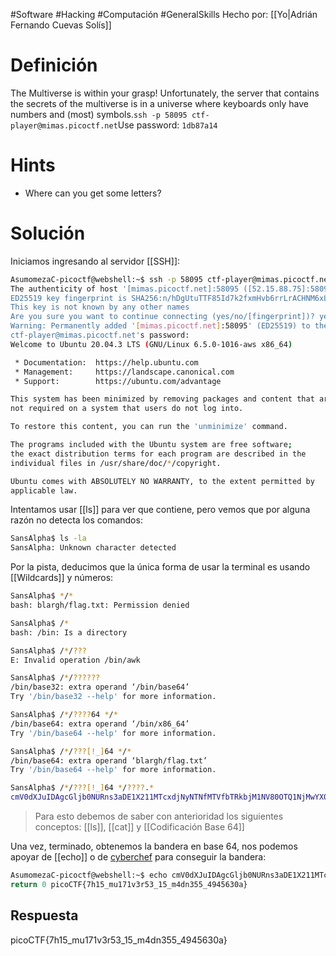 #Software #Hacking #Computación #GeneralSkills
Hecho por: [[Yo|Adrián Fernando Cuevas Solís]]
# Definición
The Multiverse is within your grasp! Unfortunately, the server that contains the secrets of the multiverse is in a universe where keyboards only have numbers and (most) symbols.`ssh -p 58095 ctf-player@mimas.picoctf.net`Use password: `1db87a14`
# Hints
- Where can you get some letters?
# Solución
Iniciamos ingresando al servidor [[SSH]]:

```bash
AsumomezaC-picoctf@webshell:~$ ssh -p 58095 ctf-player@mimas.picoctf.net
The authenticity of host '[mimas.picoctf.net]:58095 ([52.15.88.75]:58095)' can't be established.
ED25519 key fingerprint is SHA256:n/hDgUtuTTF85Id7k2fxmHvb6rrLrACHNM6xLZ46AqQ.
This key is not known by any other names
Are you sure you want to continue connecting (yes/no/[fingerprint])? yes
Warning: Permanently added '[mimas.picoctf.net]:58095' (ED25519) to the list of known hosts.
ctf-player@mimas.picoctf.net's password: 
Welcome to Ubuntu 20.04.3 LTS (GNU/Linux 6.5.0-1016-aws x86_64)

 * Documentation:  https://help.ubuntu.com
 * Management:     https://landscape.canonical.com
 * Support:        https://ubuntu.com/advantage

This system has been minimized by removing packages and content that are
not required on a system that users do not log into.

To restore this content, you can run the 'unminimize' command.

The programs included with the Ubuntu system are free software;
the exact distribution terms for each program are described in the
individual files in /usr/share/doc/*/copyright.

Ubuntu comes with ABSOLUTELY NO WARRANTY, to the extent permitted by
applicable law.
```

Intentamos usar [[ls]] para ver que contiene, pero vemos que por alguna razón no detecta los comandos:
```bash
SansAlpha$ ls -la
SansAlpha: Unknown character detected
```

Por la pista, deducimos que la única forma de usar la terminal es usando [[Wildcards]] y números:
```bash
SansAlpha$ */*
bash: blargh/flag.txt: Permission denied

SansAlpha$ /*
bash: /bin: Is a directory

SansAlpha$ /*/???
E: Invalid operation /bin/awk

SansAlpha$ /*/??????
/bin/base32: extra operand ‘/bin/base64’
Try '/bin/base32 --help' for more information.

SansAlpha$ /*/????64 */*
/bin/base64: extra operand ‘/bin/x86_64’
Try '/bin/base64 --help' for more information.

SansAlpha$ /*/???[!_]64 */*
/bin/base64: extra operand ‘blargh/flag.txt’
Try '/bin/base64 --help' for more information.

SansAlpha$ /*/???[!_]64 */????.*
cmV0dXJuIDAgcGljb0NURns3aDE1X211MTcxdjNyNTNfMTVfbTRkbjM1NV80OTQ1NjMwYX0=
```
>Para esto debemos de saber con anterioridad los siguientes conceptos: [[ls]], [[cat]] y [[Codificación Base 64]]

Una vez, terminado, obtenemos la bandera en base 64, nos podemos apoyar de [[echo]] o de [cyberchef](https://cyberchef.org/) para conseguir la bandera:
```bash
AsumomezaC-picoctf@webshell:~$ echo cmV0dXJuIDAgcGljb0NURns3aDE1X211MTcxdjNyNTNfMTVfbTRkbjM1NV80OTQ1NjMwYX0= | base64 -d
return 0 picoCTF{7h15_mu171v3r53_15_m4dn355_4945630a}
```
## Respuesta
picoCTF{7h15_mu171v3r53_15_m4dn355_4945630a}